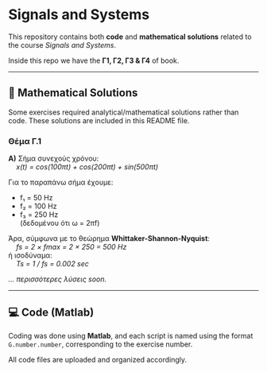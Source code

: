 # Signals and Systems

This repository contains both **code** and **mathematical solutions** related to the course *Signals and Systems*.

Inside this repo we have the **Γ1, Γ2, Γ3 & Γ4** of book.

---

## 📘 Mathematical Solutions

Some exercises required analytical/mathematical solutions rather than code. These solutions are included in this README file.

### Θέμα Γ.1  
**A)** Σήμα συνεχούς χρόνου:  
&nbsp;&nbsp;&nbsp;&nbsp;*x(t) = cos(100πt) + cos(200πt) + sin(500πt)*  

Για το παραπάνω σήμα έχουμε:  
- f₁ = 50 Hz  
- f₂ = 100 Hz  
- f₃ = 250 Hz  
(δεδομένου ότι ω = 2πf)

Άρα, σύμφωνα με το θεώρημα **Whittaker-Shannon-Nyquist**:  
&nbsp;&nbsp;&nbsp;&nbsp;*fs = 2 × fmax = 2 × 250 = 500 Hz*  
ή ισοδύναμα:  
&nbsp;&nbsp;&nbsp;&nbsp;*Ts = 1 / fs = 0.002 sec*

*… περισσότερες λύσεις soon.*

---

## 💻 Code (Matlab)

Coding was done using **Matlab**, and each script is named using the format `G.number.number`, corresponding to the exercise number.

All code files are uploaded and organized accordingly.
